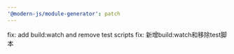 ```yaml
---
'@modern-js/module-generator': patch
---
```


fix: add build:watch and remove test scripts
fix: 新增build:watch和移除test脚本
